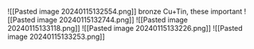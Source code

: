 ![[Pasted image 20240115132554.png]]
bronze Cu+Tin, these important
![[Pasted image 20240115132744.png]]
![[Pasted image 20240115133118.png]]
![[Pasted image 20240115133226.png]]
![[Pasted image 20240115133253.png]]
